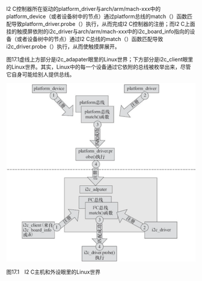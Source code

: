 I2 C控制器所在驱动的platform_driver与arch/arm/mach-xxx中的platform_device（或者设备树中的节点）通过platform总线的match（）函数匹配导致platform_driver.probe（）执行，从而完成I2 C控制器的注册；而I2 C上面挂的触摸屏依附的i2c_driver与arch/arm/mach-xxx中的i2c_board_info指向的设备（或者设备树中的节点）通过I2 C总线的match（）函数匹配导致i2c_driver.probe（）执行，从而使触摸屏展开。

图17.1虚线上方部分是i2c_adapater眼里的Linux世界；下方部分是i2c_client眼里的Linux世界。其实，Linux中的每一个设备通过它依附的总线被枚举出来，尽管它自身可能给别人提供总线。

![1745505905169](./figure/1745505905169.png)

图17.1　I2 C主机和外设眼里的Linux世界